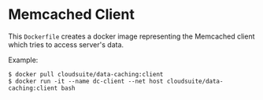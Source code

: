 # Memcached Client #

This `Dockerfile` creates a docker image representing the Memcached client which tries to access server's data.

Example:

    $ docker pull cloudsuite/data-caching:client
    $ docker run -it --name dc-client --net host cloudsuite/data-caching:client bash

